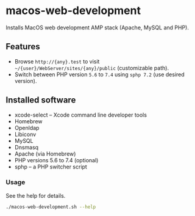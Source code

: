 # macos-web-development

Installs MacOS web development AMP stack (Apache, MySQL and PHP).

## Features
- Browse `http://{any}.test` to visit `~/{user}/WebServer/sites/{any}/public` (customizable path).
- Switch between PHP version `5.6` to `7.4` using `sphp 7.2` (use desired version). 

## Installed software
- xcode-select – Xcode command line developer tools
- Homebrew
- Openldap
- Libiconv
- MySQL
- Dnsmasq
- Apache (via Homebrew)
- PHP versions 5.6 to 7.4 (optional)
- sphp – a PHP switcher script

### Usage

See the help for details.

```bash
./macos-web-development.sh --help
```